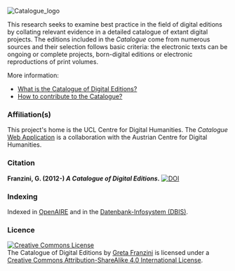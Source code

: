 ![Catalogue_logo](https://github.com/gfranzini/digEds_cat/blob/master/DigEds_Cat_small_transp.png)

This research seeks to examine best practice in the field of digital editions by collating relevant evidence in a detailed catalogue of extant digital projects. The editions included in the <em>Catalogue</em> come from numerous sources and their selection follows basic criteria: the electronic texts can be ongoing or complete projects, born-digital editions or electronic reproductions of print volumes.

More information:

* [What is the Catalogue of Digital Editions?](https://github.com/gfranzini/digEds_cat/wiki)
* [How to contribute to the Catalogue?](https://github.com/gfranzini/digEds_cat/blob/master/CONTRIBUTING.md)

<h3>Affiliation(s)</h3>

This project's home is the UCL Centre for Digital Humanities. The <em>Catalogue</em> [Web Application](https://dig-ed-cat.acdh.oeaw.ac.at) is a collaboration with the Austrian Centre for Digital Humanities.

<h3>Citation</h3>

<strong>Franzini, G. (2012-) <em>A Catalogue of Digital Editions</em>.</strong> [![DOI](https://zenodo.org/badge/42574907.svg)](https://zenodo.org/badge/latestdoi/42574907)

<h3>Indexing</h3>

Indexed in [OpenAIRE](https://www.openaire.eu/search/dataset?datasetId=r37b0ad08687::c2ad7b8b5225d5abc748a1c6bbb07aeb) and in the [Datenbank-Infosystem (DBIS)](http://dbis.uni-regensburg.de//fachliste.php?lett=l).

<h3>Licence</h3>

<p><a rel="license" href="http://creativecommons.org/licenses/by-sa/4.0/"><img alt="Creative Commons License" style="border-width:0" src="https://i.creativecommons.org/l/by-sa/4.0/88x31.png" /></a><br /><span xmlns:dct="http://purl.org/dc/terms/" property="dct:title">The Catalogue of Digital Editions</span> by <a xmlns:cc="http://creativecommons.org/ns#" href="https://gretafranzini.com" property="cc:attributionName" rel="cc:attributionURL">Greta Franzini</a> is licensed under a <a rel="license" href="http://creativecommons.org/licenses/by-sa/4.0/">Creative Commons Attribution-ShareAlike 4.0 International License</a>.</p>
